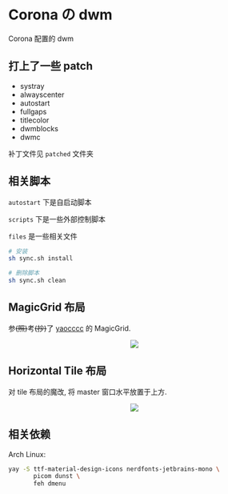 # Corona の dwm

Corona 配置的 dwm

## 打上了一些 patch

- systray
- alwayscenter
- autostart
- fullgaps
- titlecolor
- dwmblocks
- dwmc

补丁文件见 `patched` 文件夹

## 相关脚本

`autostart` 下是自启动脚本

`scripts` 下是一些外部控制脚本

`files` 是一些相关文件

```bash
# 安装
sh sync.sh install

# 删除脚本
sh sync.sh clean
```

## MagicGrid 布局

参~~(照)~~考~~(抄)~~了 [yaocccc](https://github.com/yaocccc/dwm) 的 MagicGrid.

<center>
	<img
		src="https://corona-oss.oss-cn-qingdao.aliyuncs.com//img/2023-01-20_14-24-45.L88o4Jbz4.dwm-layout-grid.png"
	/>
</center>

## Horizontal Tile 布局

对 tile 布局的魔改, 将 master 窗口水平放置于上方.

<center>
	<img
		src="https://corona-oss.oss-cn-qingdao.aliyuncs.com//img/2023-01-20_14-26-00.IZ8BMiTgO.dwm-layout-htile.png"
	/>
</center>

## 相关依赖

Arch Linux:

```bash
yay -S ttf-material-design-icons nerdfonts-jetbrains-mono \
       picom dunst \
	   feh dmenu
```
